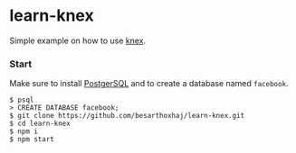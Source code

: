 # learn-knex

Simple example on how to use [knex](http://knexjs.org/).

### Start

Make sure to install [PostgerSQL](https://www.postgresql.org/download/) and to
create a database named `facebook`.

```
$ psql
> CREATE DATABASE facebook;
$ git clone https://github.com/besarthoxhaj/learn-knex.git
$ cd learn-knex
$ npm i
$ npm start
```
